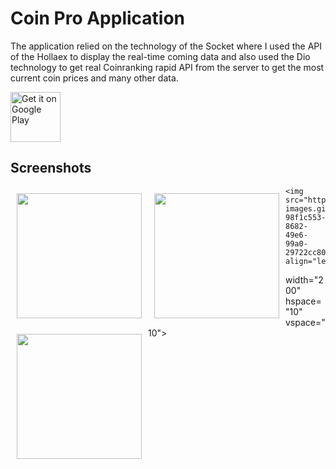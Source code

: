 # Coin Pro Application



The application relied on the technology of the Socket where I used the API of the Hollaex to display the real-time coming data and also used the Dio technology to get real Coinranking rapid API from the server to get the most current coin prices and many other data.


<p align="left">
    <img alt="Get it on Google Play"
        height="80"
        src="https://conso.market/bitrix/templates/dresscodeV2/images/download.png" />
</a>  

  

## Screenshots
<img src="https://user-images.githubusercontent.com/102592952/190419351-969b7bf3-0159-47fb-99ca-184fef522e19.jpg" align="left"
width="200"
    hspace="10" vspace="10">

<img src="https://user-images.githubusercontent.com/102592952/190419497-648a2cf4-4d04-449d-a952-fc82a992615f.jpg" align="left"
width="200"
    hspace="10" vspace="10">
    
    
    <img src="https://user-images.githubusercontent.com/102592952/190419636-98f1c553-8682-49e6-99a0-29722cc80aed.jpg" align="left"
width="200"
    hspace="10" vspace="10">
    <img src="https://user-images.githubusercontent.com/102592952/190419674-a7e9d767-4cfe-4642-a1c6-45414c6d3f1e.jpg" align="left"
width="200"
    hspace="10" vspace="10">


